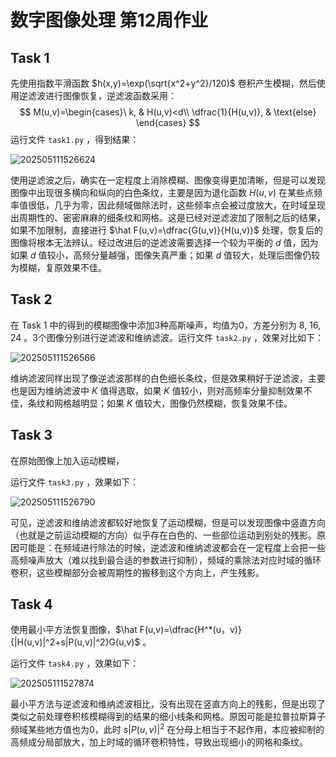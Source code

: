 # 数字图像处理 第12周作业

## Task 1

先使用指数平滑函数 $h(x,y)=\exp(\sqrt{x^2+y^2}/120)$ 卷积产生模糊，然后使用逆滤波进行图像恢复，逆滤波函数采用：
$$
M(u,v)=\begin{cases}\
k, & H(u,v)<d\\
\dfrac{1}{H(u,v)}, & \text{else}
\end{cases}
$$
运行文件 `task1.py` ，得到结果：

![202505111526624](https://cdn.jsdelivr.net/gh/DerrickMarcus/picgo-image/images/202505111526624.png)

使用逆滤波之后，确实在一定程度上消除模糊、图像变得更加清晰，但是可以发现图像中出现很多横向和纵向的白色条纹，主要是因为退化函数 $H(u,v)$ 在某些点频率值很低，几乎为零，因此频域做除法时，这些频率点会被过度放大，在时域呈现出周期性的、密密麻麻的细条纹和网格。这是已经对逆滤波加了限制之后的结果，如果不加限制，直接进行 $\hat F(u,v)=\dfrac{G(u,v)}{H(u,v)}$ 处理，恢复后的图像将根本无法辨认。经过改进后的逆滤波需要选择一个较为平衡的 $d$ 值，因为如果 $d$ 值较小，高频分量越强，图像失真严重；如果 $d$ 值较大，处理后图像仍较为模糊，复原效果不佳。

## Task 2

在 Task 1 中的得到的模糊图像中添加3种高斯噪声，均值为0，方差分别为 8, 16, 24 。3个图像分别进行逆滤波和维纳滤波。运行文件 `task2.py` ，效果对比如下：

![202505111526566](https://cdn.jsdelivr.net/gh/DerrickMarcus/picgo-image/images/202505111526566.png)

维纳滤波同样出现了像逆滤波那样的白色细长条纹，但是效果稍好于逆滤波，主要也是因为维纳滤波中 $K$ 值得选取，如果 $K$ 值较小，则对高频率分量抑制效果不佳，条纹和网格越明显；如果 $K$ 值较大，图像仍然模糊，恢复效果不佳。

## Task 3

在原始图像上加入运动模糊，

运行文件 `task3.py` ，效果如下：

![202505111526790](https://cdn.jsdelivr.net/gh/DerrickMarcus/picgo-image/images/202505111526790.png)

可见，逆滤波和维纳滤波都较好地恢复了运动模糊，但是可以发现图像中竖直方向（也就是之前运动模糊的方向）似乎存在白色的、一些部位运动到别处的残影。原因可能是：在频域进行除法的时候，逆滤波和维纳滤波都会在一定程度上会把一些高频噪声放大（难以找到最合适的参数进行抑制），频域的乘除法对应时域的循环卷积，这些模糊部分会被周期性的搬移到这个方向上，产生残影。

## Task 4

使用最小平方法恢复图像，$\hat F(u,v)=\dfrac{H^*(u，v)}{|H(u,v)|^2+s|P(u,v)|^2}G(u,v)$ 。

运行文件 `task4.py` ，效果如下：

![202505111527874](https://cdn.jsdelivr.net/gh/DerrickMarcus/picgo-image/images/202505111527874.png)

最小平方法与逆滤波和维纳滤波相比，没有出现在竖直方向上的残影，但是出现了类似之前处理卷积核模糊得到的结果的细小线条和网格。原因可能是拉普拉斯算子频域某些地方值也为0，此时 $s|P(u,v)|^2$ 在分母上相当于不起作用，本应被抑制的高频成分局部放大，加上时域的循环卷积特性，导致出现细小的网格和条纹。
